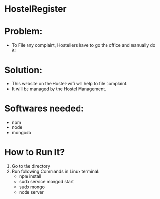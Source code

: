 # HostelRegister

# Problem:
- To File any complaint, Hostellers have to go the office and manually do it!

# Solution:
- This website on the Hostel-wifi will help to file complaint.
- It will be managed by the Hostel Management.

# Softwares needed:
- npm 
- node
- mongodb 

# How to Run It?
1. Go to the directory
2. Run following Commands in Linux terminal:
	- npm install	
	- sudo service mongod start
	- sudo mongo
	- node server
